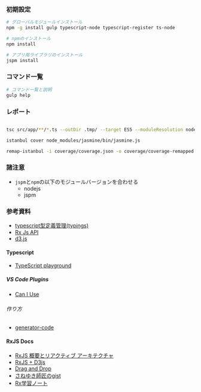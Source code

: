 



### 初期設定


```sh
# グローバルモジュールインストール
npm -g install gulp typescript-node typescript-register ts-node

# npmのインストール
npm install

# アプリ用ライブラリのインストール
jspm install

```

### コマンド一覧

```sh
# コマンド一覧と説明
gulp help

```

### レポート

```sh

tsc src/app/**/*.ts --outDir .tmp/ --target ES5 --moduleResolution node --sourceMap

istanbul cover node_modules/jasmine/bin/jasmine.js

remap-istanbul -i coverage/coverage.json -o coverage/coverage-remapped.json

```

### 諸注意

 + `jspm`と`npm`の以下のモジュールバージョンを合わせる
   + nodejs
   + jspm

### 参考資料

 + [typescript型定義管理(typings)](https://github.com/typings/typings)
 + [Rx Js API](http://rxmarbles.com/)
 + [d3.js](https://d3js.org/) 

#### Typescript

 + [TypeScript playground](http://www.typescriptlang.org/play/)

##### VS Code Plugins

 + [Can I Use](https://marketplace.visualstudio.com/items?itemName=akamud.vscode-caniuse)

###### 作り方

 + [generator-code](https://github.com/Microsoft/vscode-generator-code)

#### RxJS Docs

 + [RxJS 概要とリアクティブ アーキテクチャ](https://speakerdeck.com/dsuket/rxjsgai-yao-toriakuteihu-akitekutiya)
 + [RxJS + D3js](https://github.com/Reactive-Extensions/RxJS/tree/master/examples/d3)
 + [Drag and Drop](https://github.com/Reactive-Extensions/RxJS/blob/master/examples/dragndrop/dragndrop.js) 
 + [さねゆき師匠のgist](https://gist.github.com/saneyuki/be133d505b1eb91b4c72)
 + [Rx学習ノート](http://wilfrem.github.io/learn_rx/index.html)
